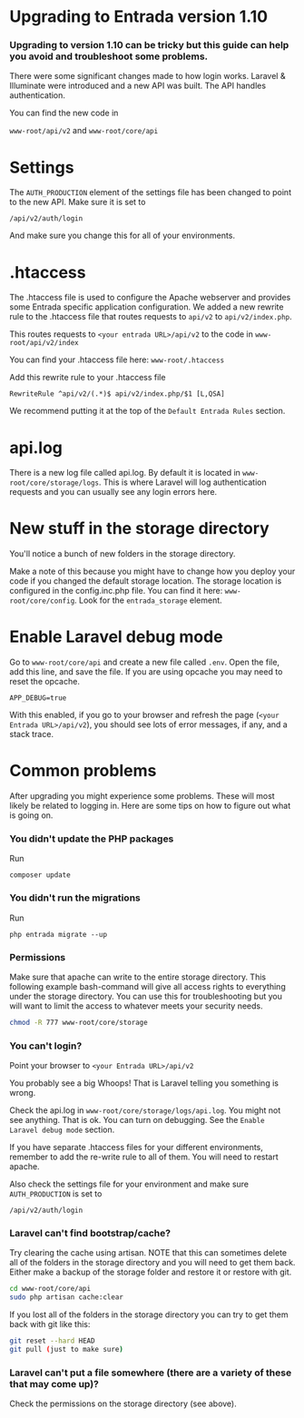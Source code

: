 # Upgrading to Entrada version 1.10

### Upgrading to version 1.10 can be tricky but this guide can help you avoid and troubleshoot some problems.

There were some significant changes made to how login works. Laravel & Illuminate were introduced and a new API was built. The API handles authentication. 

You can find the new code in

```www-root/api/v2```
and
```www-root/core/api```

# Settings
The ```AUTH_PRODUCTION``` element of the settings file has been changed to point to the new API. Make sure it is set to

```
/api/v2/auth/login
```

And make sure you change this for all of your environments.

# .htaccess

The .htaccess file is used to configure the Apache webserver and provides some Entrada specific application configuration. We added a new rewrite rule to the .htaccess file that routes requests to ```api/v2``` to ```api/v2/index.php```. 

This routes requests to ```<your entrada URL>/api/v2``` to the code in ```www-root/api/v2/index```

You can find your .htaccess file here: ```www-root/.htaccess```

Add this rewrite rule to your .htaccess file 

```RewriteRule ^api/v2/(.*)$ api/v2/index.php/$1 [L,QSA]```

We recommend putting it at the top of the ```Default Entrada Rules``` section.

# api.log

There is a new log file called api.log. By default it is located in ```www-root/core/storage/logs```. This is where Laravel will log authentication requests and you can usually see any login errors here.

# New stuff in the storage directory

You'll notice a bunch of new folders in the storage directory. 

Make a note of this because you might have to change how you deploy your code if you changed the default storage location. The storage location is configured in the config.inc.php file. You can find it here: ```www-root/core/config```. Look for the ```entrada_storage``` element. 

# Enable Laravel debug mode

Go to ```www-root/core/api``` and create a new file called ```.env```.
Open the file, add this line, and save the file. If you are using opcache you may need to reset the opcache.
```
APP_DEBUG=true
```
With this enabled, if you go to your browser and refresh the page (```<your Entrada URL>/api/v2```), you should see lots of error messages, if any, and a stack trace.

# Common problems
After upgrading you might experience some problems. These will most likely be related to logging in. Here are some tips on how to figure out what is going on.

### You didn't update the PHP packages

Run 

```
composer update
```

### You didn't run the migrations

Run 
```
php entrada migrate --up
```

### Permissions

Make sure that apache can write to the entire storage directory. This following example bash-command will give all access rights to everything under the storage directory. You can use this for troubleshooting but you will want to limit the access to whatever meets your security needs.

```bash 
chmod -R 777 www-root/core/storage
```

### You can't login?

Point your browser to ```<your Entrada URL>/api/v2```

You probably see a big Whoops! That is Laravel telling you something is wrong. 

Check the api.log in ```www-root/core/storage/logs/api.log```. You might not see anything. That is ok. You can turn on debugging. See the ```Enable Laravel debug mode``` section.

If you have separate .htaccess files for your different environments, remember to add the re-write rule to all of them. You will need to restart apache.

Also check the settings file for your environment and make sure ```AUTH_PRODUCTION``` is set to

```
/api/v2/auth/login
```

### Laravel can't find bootstrap/cache?
Try clearing the cache using artisan. NOTE that this can sometimes delete all of the folders in the storage directory and you will need to get them back. Either make a backup of the storage folder and restore it or restore with git.

```bash
cd www-root/core/api
sudo php artisan cache:clear
```

If you lost all of the folders in the storage directory you can try to get them back with git like this:

```bash
git reset --hard HEAD
git pull (just to make sure)
```

### Laravel can't put a file somewhere (there are a variety of these that may come up)?

Check the permissions on the storage directory (see above).







